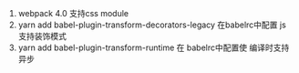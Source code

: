 1. webpack 4.0 支持css module 
2. yarn add babel-plugin-transform-decorators-legacy 在babelrc中配置 js支持装饰模式
2. yarn add babel-plugin-transform-runtime 在 babelrc中配置使 编译时支持异步